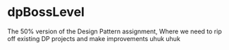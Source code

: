 # dpBossLevel
The 50% version of the Design Pattern assignment, Where we need to rip off existing DP projects and make improvements uhuk uhuk
